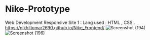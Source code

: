 # Nike-Prototype
Web Development Responsive Site 1 : 
Lang used : HTML , CSS .
https://nikhiltomar2690.github.io/Nike_Frontend/
![Screenshot (194)](https://user-images.githubusercontent.com/81950754/162407727-51b7faa9-c455-482b-b87b-5d88c40daebf.png)
![Screenshot (196)](https://user-images.githubusercontent.com/81950754/162407766-2ef3ede0-4987-47aa-a2b9-712755b87b18.png)
